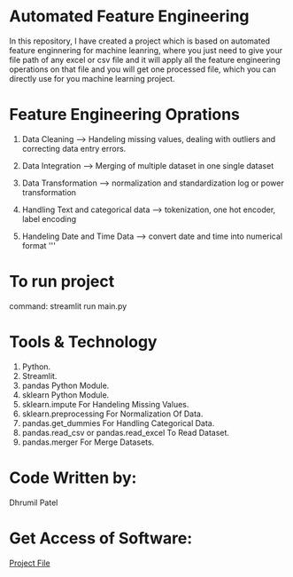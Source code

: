 # Automated Feature Engineering
In this repository, I have created a project which is based on automated feature enginnering for machine leanring, where you just need to give your file path of any excel or csv file and it will apply all the feature engineering operations on that file and you will get one processed file, which you can directly use for you machine learning project.

# Feature Engineering Oprations 
1. Data Cleaning --> Handeling missing values, dealing with outliers and correcting data entry errors.

2. Data Integration --> Merging of multiple dataset in one single dataset

3. Data Transformation --> normalization and standardization log or power transformation

4. Handling Text and categorical data --> tokenization, one hot encoder, label encoding 

5. Handeling Date and Time Data --> convert date and time into numerical format
'''

# To run project
command: streamlit run main.py

# Tools & Technology

1. Python.
2. Streamlit.
3. pandas Python Module.
4. sklearn Python Module.
5. sklearn.impute For Handeling Missing Values.
6. sklearn.preprocessing For Normalization Of Data.
7. pandas.get_dummies For Handling Categorical Data.
8. pandas.read_csv or pandas.read_excel To Read Dataset.
9. pandas.merger For Merge Datasets.

# Code Written by:
Dhrumil Patel

# Get Access of Software:
[Project File](https://github.com/itechdp/automated_feature_engineering/blob/main/main.py)
